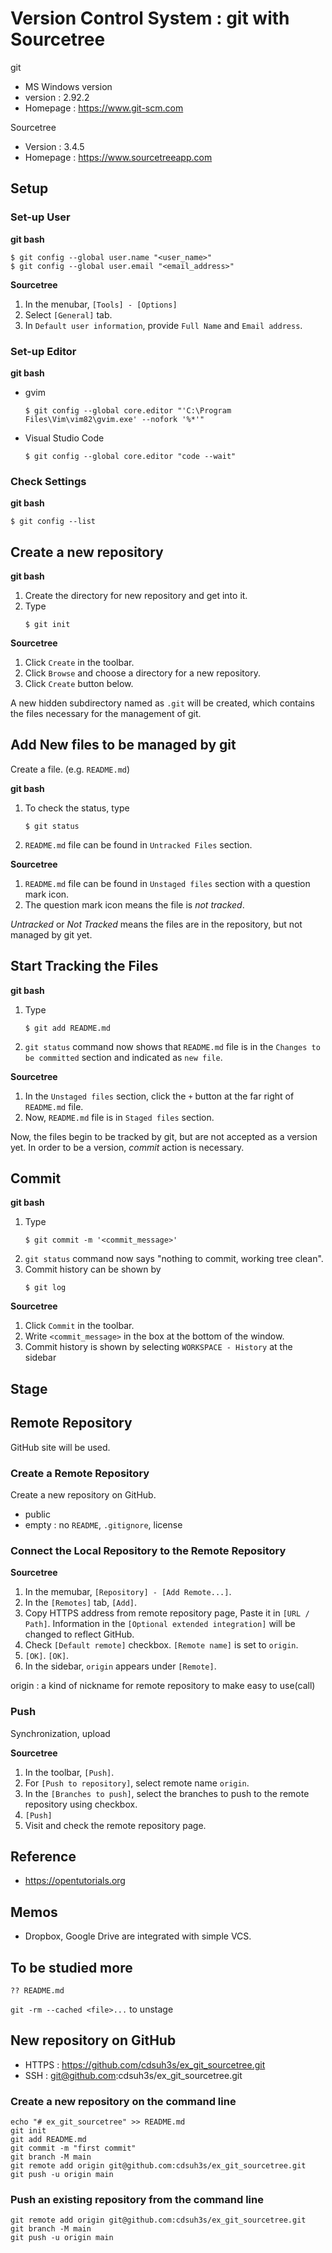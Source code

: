 # Version Control System : git with Sourcetree

git
- MS Windows version
- version : 2.92.2
- Homepage : https://www.git-scm.com

Sourcetree
- Version : 3.4.5
- Homepage : https://www.sourcetreeapp.com

## Setup

### Set-up User

**git bash**
```
$ git config --global user.name "<user_name>"
$ git config --global user.email "<email_address>"
```

**Sourcetree**
1. In the menubar, `[Tools] - [Options]`
1. Select `[General]` tab.
1. In `Default user information`,
provide `Full Name` and `Email address`.

### Set-up Editor

**git bash**
- gvim
    ```
    $ git config --global core.editor "'C:\Program Files\Vim\vim82\gvim.exe' --nofork '%*'" 
    ```
- Visual Studio Code
    ```
    $ git config --global core.editor "code --wait"
    ```

### Check Settings

**git bash**
```
$ git config --list
```

## Create a new repository

**git bash**
1. Create the directory for new repository and get into it.
1. Type
    ```
    $ git init
    ```

**Sourcetree**
1. Click `Create` in the toolbar.
1. Click `Browse` and choose a directory for a new repository.
1. Click `Create` button below.

A new hidden subdirectory named as `.git` will be created,
which contains the files necessary for the management of git.

## Add New files to be managed by git

Create a file. (e.g. `README.md`)

**git bash**
1. To check the status, type
    ```
    $ git status
    ```
1. `README.md` file can be found in `Untracked Files` section.

**Sourcetree**
1. `README.md` file can be found in `Unstaged files` section with a question mark icon.
1. The question mark icon means the file is *not tracked*.

*Untracked* or *Not Tracked* means the files are in the repository, but not managed by git yet.

## Start Tracking the Files

**git bash**
1. Type
    ```
    $ git add README.md
    ```
1. `git status` command now shows
that `README.md` file is in the `Changes to be committed` section
and indicated as `new file`.

**Sourcetree**
1. In the `Unstaged files` section,
click the `+` button at the far right of `README.md` file.
1. Now, `README.md` file is in `Staged files` section.

Now, the files begin to be tracked by git,
but are not accepted as a version yet.
In order to be a version, *commit* action is necessary.

## Commit

**git bash**
1. Type
    ```
    $ git commit -m '<commit_message>'
    ```
1. `git status` command now says
"nothing to commit, working tree clean".
1. Commit history can be shown by
    ```
    $ git log
    ```

**Sourcetree**
1. Click `Commit` in the toolbar.
1. Write `<commit_message>` in the box at the bottom of the window.
1. Commit history is shown by selecting `WORKSPACE - History` at the sidebar

## Stage

## Remote Repository

GitHub site will be used.

### Create a Remote Repository

Create a new repository on GitHub.
- public
- empty : no `README`, `.gitignore`, license

### Connect the Local Repository to the Remote Repository

**Sourcetree**
1. In the memubar, `[Repository] - [Add Remote...]`.
1. In the `[Remotes]` tab, `[Add]`.
1. Copy HTTPS address from remote repository page,
Paste it in `[URL / Path]`.
Information in the `[Optional extended integration]` will be changed to reflect GitHub.
1. Check `[Default remote]` checkbox.
`[Remote name]` is set to `origin`.
1. `[OK]`. `[OK]`.
1. In the sidebar, `origin` appears under `[Remote]`.

origin : a kind of nickname for remote repository to make easy to use(call)

### Push

Synchronization, upload

**Sourcetree**
1. In the toolbar, `[Push]`.
1. For `[Push to repository]`, select remote name `origin`.
1. In the `[Branches to push]`,
select the branches to push to the remote repository using checkbox.
1. `[Push]`
1. Visit and check the remote repository page.

## Reference
- https://opentutorials.org

## Memos
- Dropbox, Google Drive are integrated with simple VCS.

## To be studied more

`?? README.md`

`git -rm --cached <file>...` to unstage

## New repository on GitHub

- HTTPS : https://github.com/cdsuh3s/ex_git_sourcetree.git
- SSH : git@github.com:cdsuh3s/ex_git_sourcetree.git

### Create a new repository on the command line
```git
echo "# ex_git_sourcetree" >> README.md
git init
git add README.md
git commit -m "first commit"
git branch -M main
git remote add origin git@github.com:cdsuh3s/ex_git_sourcetree.git
git push -u origin main
```

### Push an existing repository from the command line
```git
git remote add origin git@github.com:cdsuh3s/ex_git_sourcetree.git
git branch -M main
git push -u origin main
```